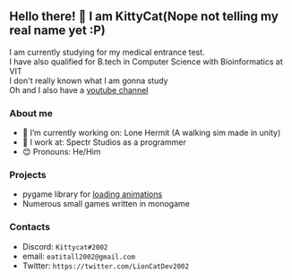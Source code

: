 ## Hello there! 👋 I am KittyCat(Nope not telling my real name yet :P)
I am currently studying for my medical entrance test.</br>
I have also qualified for B.tech in Computer Science with Bioinformatics at VIT</br>
I don't really known what I am gonna study </br>
Oh and I also have a [youtube channel](https://www.youtube.com/channel/UCXZejZkv7CLfcC8HZFryO3Q)

<!--
**Lioncat2002/Lioncat2002** is a ✨ _special_ ✨ repository because its `README.md` (this file) appears on your GitHub profile.-->

### About me
- 🔭 I’m currently working on: Lone Hermit (A walking sim made in unity)
- 💼 I work at: Spectr Studios as a programmer
- 😊 Pronouns: He/Him

### Projects
- pygame library for [loading animations](https://github.com/Lioncat2002/pylcanim)
- Numerous small games written in monogame

### Contacts
- Discord: `Kittycat#2002`
- email: `eatitall2002@gmail.com`
- Twitter: `https://twitter.com/LionCatDev2002`


